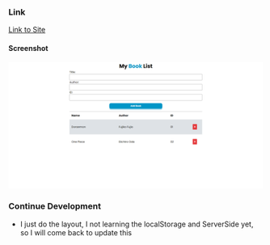 ### Link

[Link to Site](https://eloquent-kilby-be11d9.netlify.app/)

#### Screenshot

![](./screenshot.png)

### Continue Development

- I just do the layout, I not learning the localStorage and ServerSide yet, so I will come back to update this
